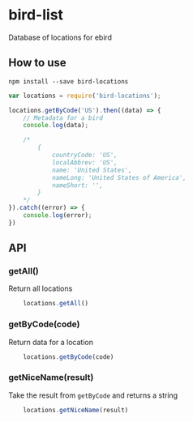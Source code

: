 # bird-list
Database of locations for ebird

## How to use

```
npm install --save bird-locations
```

```js
var locations = require('bird-locations');

locations.getByCode('US').then((data) => {
    // Metadata for a bird
    console.log(data);

    /*
        {
            countryCode: 'US',
            localAbbrev: 'US',
            name: 'United States',
            nameLong: 'United States of America',
            nameShort: '',
        }
    */
}).catch((error) => {
    console.log(error);
})
```

## API

### getAll()
Return all locations

```js
    locations.getAll()
```

### getByCode(code)
Return data for a location

```js
    locations.getByCode(code)
```

### getNiceName(result)
Take the result from `getByCode` and returns a string

```js
    locations.getNiceName(result)
```